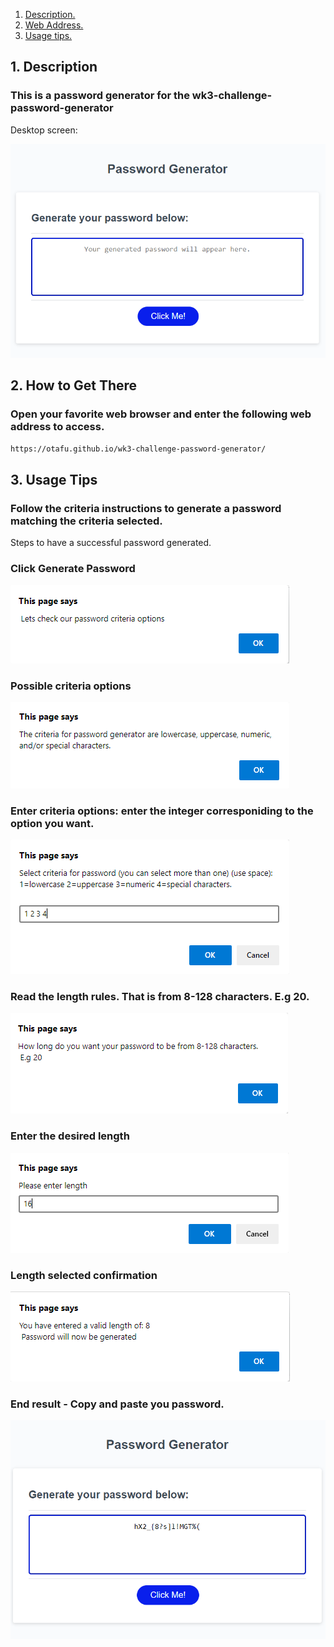 1. [ Description. ](#desc)
2. [ Web Address. ](#web-address)
3. [ Usage tips. ](#usage)

<a name="desc"></a>
## 1. Description


### This is a password generator for the wk3-challenge-password-generator

Desktop screen:

![Top-Page-Area](./assets/images/landing-page.PNG?raw=true "Top-Page-Area")

<a name="web-address"></a>
## 2. How to Get There

### Open your favorite web browser and enter the following web address to access.

```html
https://otafu.github.io/wk3-challenge-password-generator/
```
<a name="usage"></a>
## 3. Usage Tips


### Follow the criteria instructions to generate a password matching the criteria selected.

Steps to have a successful password generated.


### Click Generate Password

![nav-menu](./assets/images/click-generate-password.PNG?raw=true "Navigational Menu")

### Possible criteria options

![nav-menu](./assets/images/criteria-options.PNG?raw=true "Navigational Menu")

### Enter criteria options: enter the integer corresponiding to the option you want.


![nav-menu](./assets/images/enter-criteria.PNG?raw=true "Navigational Menu")

### Read the length rules. That is from 8-128 characters. E.g 20.

![nav-menu](./assets/images/enter-length.PNG?raw=true "Navigational Menu")

### Enter the desired length

![nav-menu](./assets/images/enter-length-integer.PNG?raw=true "Navigational Menu")

### Length selected confirmation

![nav-menu](./assets/images/enter-length-integer-confirmation.PNG?raw=true "Navigational Menu")

### End result - Copy and paste you password.

![nav-menu](./assets/images/copy-paste-your-password.PNG?raw=true "Navigational Menu")





